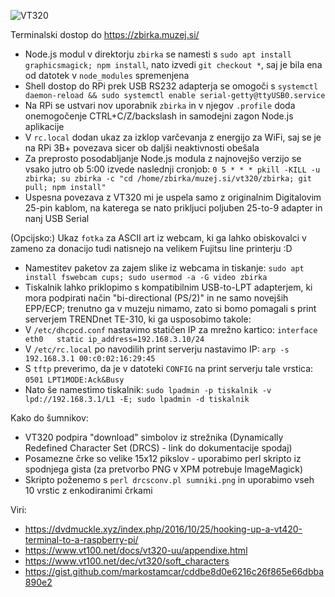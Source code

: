 ![VT320](https://raw.githubusercontent.com/markostamcar/muzej.si/master/vt320/vt320.jpg)

Terminalski dostop do https://zbirka.muzej.si/
- Node.js modul v direktorju `zbirka` se namesti s `sudo apt install graphicsmagick; npm install`, nato izvedi `git checkout *`, saj je bila ena od datotek v `node_modules` spremenjena 
- Shell dostop do RPi prek USB RS232 adapterja se omogoči s `systemctl daemon-reload && sudo systemctl enable serial-getty@ttyUSB0.service`
- Na RPi se ustvari nov uporabnik `zbirka` in v njegov `.profile` doda onemogočenje CTRL+C/Z/backslash in samodejni zagon Node.js aplikacije
- V `rc.local` dodan ukaz za izklop varčevanja z energijo za WiFi, saj se je na RPi 3B+ povezava sicer ob daljši neaktivnosti obešala
- Za preprosto posodabljanje Node.js modula z najnovejšo verzijo se vsako jutro ob 5:00 izvede naslednji cronjob:
`0 5 * * * pkill -KILL -u zbirka; su zbirka -c "cd /home/zbirka/muzej.si/vt320/zbirka; git pull; npm install"`
- Uspesna povezava z VT320 mi je uspela samo z originalnim Digitalovim 25-pin kablom, na katerega se nato prikljuci poljuben 25-to-9 adapter in nanj USB Serial

(Opcijsko:) Ukaz `fotka` za ASCII art iz webcam, ki ga lahko obiskovalci v zameno za donacijo tudi natisnejo na velikem Fujitsu line printerju :D

- Namestitev paketov za zajem slike iz webcama in tiskanje:
`sudo apt install fswebcam cups; sudo usermod -a -G video zbirka`
- Tiskalnik lahko priklopimo s kompatibilnim USB-to-LPT adapterjem, ki mora podpirati način "bi-directional (PS/2)" in ne samo novejših EPP/ECP; trenutno ga v muzeju nimamo, zato si bomo pomagali s print serverjem TRENDnet TE-310, ki ga usposobimo takole:
- V `/etc/dhcpcd.conf` nastavimo statičen IP za mrežno kartico: `interface eth0   static ip_address=192.168.3.10/24`
- V `/etc/rc.local` po navodilih print serverju nastavimo IP: `arp -s 192.168.3.1 00:c0:02:16:29:45`
- S `tftp` preverimo, da je v datoteki `CONFIG` na print serverju tale vrstica: `0501 LPT1MODE:Ack&Busy`
- Nato še namestimo tiskalnik: `sudo lpadmin -p tiskalnik -v lpd://192.168.3.1/L1 -E; sudo lpadmin -d tiskalnik`

Kako do šumnikov:
- VT320 podpira "download" simbolov iz strežnika (Dynamically Redefined Character Set (DRCS) - link do dokumentacije spodaj)
- Posamezne črke so velike 15x12 pikslov - uporabimo perl skripto iz spodnjega gista (za pretvorbo PNG v XPM potrebuje ImageMagick)
- Skripto poženemo s `perl drcsconv.pl sumniki.png` in uporabimo vseh 10 vrstic z enkodiranimi črkami

Viri:
- https://dvdmuckle.xyz/index.php/2016/10/25/hooking-up-a-vt420-terminal-to-a-raspberry-pi/
- https://www.vt100.net/docs/vt320-uu/appendixe.html
- https://www.vt100.net/dec/vt320/soft_characters
- https://gist.github.com/markostamcar/cddbe8d0e6216c26f865e66dbba890e2
